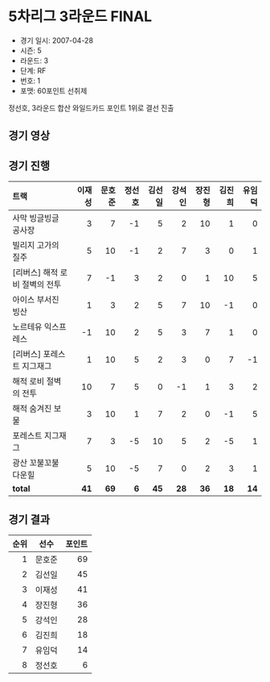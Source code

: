 # 5차리그 3라운드 FINAL

- 경기 일시: 2007-04-28
- 시즌: 5
- 라운드: 3
- 단계: RF
- 번호: 1
- 포맷: 60포인트 선취제



정선호, 3라운드 합산 와일드카드 포인트 1위로 결선 진출

## 경기 영상
## 경기 진행

| 트랙 | 이재성 | 문호준 | 정선호 | 김선일 | 강석인 | 장진형 | 김진희 | 유임덕 |
|:---|---:|---:|---:|---:|---:|---:|---:|---:|
| 사막 빙글빙글 공사장 | 3 | 7 | -1 | 5 | 2 | 10 | 1 | 0 |
| 빌리지 고가의 질주 | 5 | 10 | -1 | 2 | 7 | 3 | 0 | 1 |
| [리버스] 해적 로비 절벽의 전투 | 7 | -1 | 3 | 2 | 0 | 1 | 10 | 5 |
| 아이스 부서진 빙산 | 1 | 3 | 2 | 5 | 7 | 10 | -1 | 0 |
| 노르테유 익스프레스 | -1 | 10 | 2 | 5 | 3 | 7 | 1 | 0 |
| [리버스] 포레스트 지그재그 | 1 | 10 | 5 | 2 | 3 | 0 | 7 | -1 |
| 해적 로비 절벽의 전투 | 10 | 7 | 5 | 0 | -1 | 1 | 3 | 2 |
| 해적 숨겨진 보물 | 3 | 10 | 1 | 7 | 2 | 0 | -1 | 5 |
| 포레스트 지그재그 | 7 | 3 | -5 | 10 | 5 | 2 | -5 | 1 |
| 광산 꼬불꼬불 다운힐 | 5 | 10 | -5 | 7 | 0 | 2 | 3 | 1 |
| __total__ | __41__ | __69__ | __6__ | __45__ | __28__ | __36__ | __18__ | __14__ |




## 경기 결과

| 순위 | 선수 | 포인트 |
|---:|:---:|---:|
| 1 | 문호준 | 69 |
| 2 | 김선일 | 45 |
| 3 | 이재성 | 41 |
| 4 | 장진형 | 36 |
| 5 | 강석인 | 28 |
| 6 | 김진희 | 18 |
| 7 | 유임덕 | 14 |
| 8 | 정선호 | 6 |

